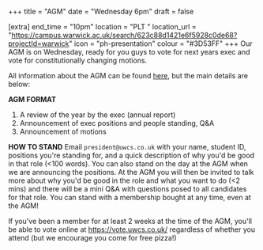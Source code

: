 +++
title = "AGM"
date = "Wednesday 6pm"
draft = false

[extra]
end_time = "10pm"
location = "PLT "
location_url = "https://campus.warwick.ac.uk/search/623c88d1421e6f5928c0de68?projectId=warwick"
icon = "ph-presentation"
colour = "#3D53FF"
+++
Our AGM is on Wednesday, ready for you guys to vote for next years exec and vote for constitutionally changing motions. 

All information about the AGM can be found [here](https://uwcs.co.uk/about/agm/), but the main details are below:

**AGM FORMAT**
1) A review of the year by the exec (annual report)
2) Announcement of exec positions and people standing, Q&A
3) Announcement of motions

**HOW TO STAND**
Email `president@uwcs.co.uk` with your name, student ID, positions you're standing for, and a quick description of why you'd be good in that role (<100 words). You can also stand on the day at the AGM when we are announcing the positions.
At the AGM you will then be invited to talk more about why you'd be good in the role and what you want to do (<2 mins) and there will be a mini Q&A with questions posed to all candidates for that role.
You can stand with a membership bought at any time, even at the AGM!

If you've been a member for at least 2 weeks at the time of the AGM, you'll be able to vote online at https://vote.uwcs.co.uk/ regardless of whether you attend (but we encourage you come for free pizza!)


